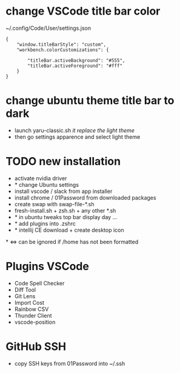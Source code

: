 # change VSCode title bar color
~/.config/Code/User/settings.json
```
{
    "window.titleBarStyle": "custom",
    "workbench.colorCustomizations": {

        "titleBar.activeBackground": "#555",      
        "titleBar.activeForeground": "#fff"
    }
}
```
# change ubuntu theme title bar to dark
- launch yaru-classic.sh *it replace the light theme* 
- then go settings apparence and select light theme

# TODO new installation
- activate nvidia driver
- \* change Ubuntu settings
- install vscode / slack from app installer
- install chrome / 01Password from downloaded packages
- create swap with swap-file-*.sh
- fresh-install.sh + zsh.sh + any other *.sh
- \* in ubuntu tweaks top bar display day ...
- \* add plugins into .zshrc
- \* intellij CE download + create desktop icon

\* <=> can be ignored if /home has not been formatted

# Plugins VSCode
- Code Spell Checker
- Diff Tool
- Git Lens
- Import Cost
- Rainbow CSV
- Thunder Client
- vscode-position

# GitHub SSH
- copy SSH keys from 01Password into ~/.ssh